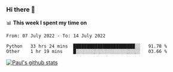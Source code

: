 ### Hi there 👋

📊 **This week I spent my time on**
<!--START_SECTION:waka-->

```text
From: 07 July 2022 - To: 14 July 2022

Python   33 hrs 24 mins  ███████████████████████░░   91.78 %
Other    1 hr 19 mins    █░░░░░░░░░░░░░░░░░░░░░░░░   03.66 %
```

<!--END_SECTION:waka-->


[![Paul's github stats](https://github-readme-stats.vercel.app/api?username=mickeyouyou&theme=dracula&show_icons=true)](https://github.com/anuraghazra/github-readme-stats)
